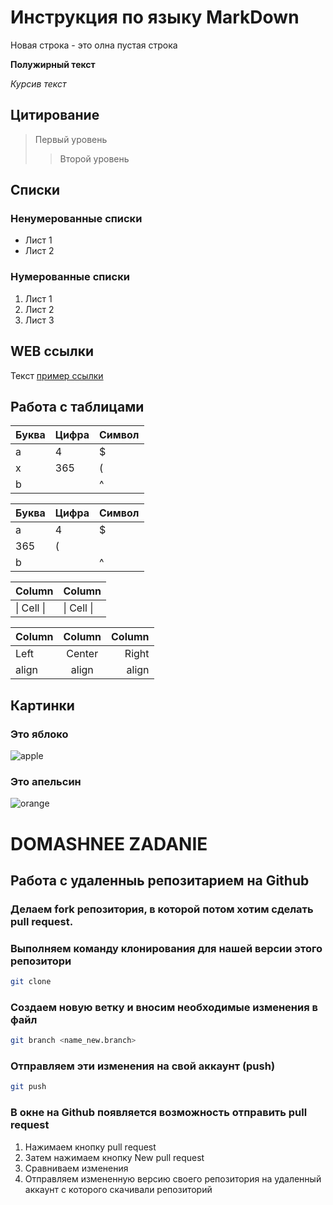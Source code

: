 # Инструкция по языку MarkDown

Новая строка - это олна пустая строка

**Полужирный текст**

*Курсив текст*

## Цитирование
> Первый уровень
>> Второй уровень

## Списки
### Ненумерованные списки
* Лист 1
* Лист 2
### Нумерованные списки
1. Лист 1
2. Лист 2
3. Лист 3

## WEB ссылки
Текст [пример ссылки](http.example.com "Всплывающая подсказка")

## Работа с таблицами

Буква | Цифра | Символ
------ | ------|----------
a      | 4     | $
x      | 365    | (
b      |       | ^  

Буква|Цифра|Символ
---|---|---
a|4|$
 |365|(
b| |^  

Column | Column
------ | ------
\| Cell \|| \| Cell \|  


Column | Column | Column
:----- | :----: | -----:
Left   | Center | Right
align  | align  | align

## Картинки

### Это яблоко

![apple](apple.jpg)

### Это апельсин

![orange](orange.png)

# DOMASHNEE ZADANIE
## Работа с удаленныь репозитарием на Github
### Делаем fork репозитория, в которой потом хотим сделать pull request.
### Выполняем команду клонирования для нашей версии этого репозитори
```sh
git clone 
```
### Создаем новую ветку и вносим необходимые изменения в файл
```sh
git branch <name_new.branch>
```
### Отправляем эти изменения на свой аккаунт (push)
```sh
git push
```
### В окне на Github появляется возможность отправить pull request
1. Нажимаем кнопку pull request
2. Затем нажимаем кнопку New pull request
3. Сравниваем изменения
4. Отправляем измененную версию своего репозитория на удаленный аккаунт с которого скачивали репозиторий

